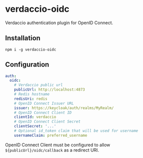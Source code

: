 # verdaccio-oidc

Verdaccio authentication plugin for OpenID Connect.

## Installation

    npm i -g verdaccio-oidc

## Configuration

```yaml
auth:
  oidc:
    # Verdaccio public url
    publicUrl: http://localhost:4873
    # Redis hostname
    redisUri: redis
    # OpenID Connect Issuer URL
    issuer: https://keycloak/auth/realms/MyRealm/
    # OpenID Connect Client ID
    clientId: verdaccio
    # OpenID Connect Client Secret
    clientSecret: '...'
    # Optional id_token claim that will be used for username
    usernameClaim: preferred_username
```

OpenID Connect Client must be configured to allow `${publicUrl}/oidc/callback`
as a redirect URI.
